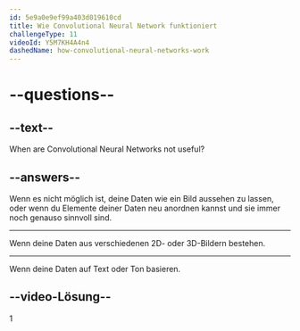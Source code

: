 ```yaml
---
id: 5e9a0e9ef99a403d019610cd
title: Wie Convolutional Neural Network funktioniert
challengeType: 11
videoId: Y5M7KH4A4n4
dashedName: how-convolutional-neural-networks-work
---
```


# --questions--

## --text--

When are Convolutional Neural Networks not useful?

## --answers--

Wenn es nicht möglich ist, deine Daten wie ein Bild aussehen zu lassen, oder wenn du Elemente deiner Daten neu anordnen kannst und sie immer noch genauso sinnvoll sind.

---

Wenn deine Daten aus verschiedenen 2D- oder 3D-Bildern bestehen.

---

Wenn deine Daten auf Text oder Ton basieren.

## --video-Lösung--

1

